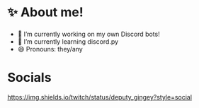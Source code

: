 # ✨ About me!
### 

- 🔭 I’m currently working on my own Discord bots!
- 🌱 I’m currently learning discord.py
- 😄 Pronouns: they/any

# Socials
https://img.shields.io/twitch/status/deputy_gingey?style=social
